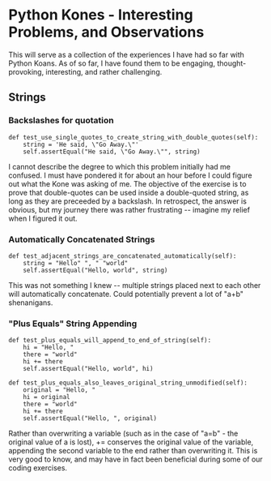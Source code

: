 # Python Kones - Interesting Problems, and Observations
This will serve as a collection of the experiences I have had so far with Python Koans. As of so far, I have found them to be engaging, thought-provoking, interesting, and rather challenging.

## Strings
### Backslashes for quotation
    def test_use_single_quotes_to_create_string_with_double_quotes(self):
        string = 'He said, \"Go Away.\"'
        self.assertEqual("He said, \"Go Away.\"", string)
I cannot describe the degree to which this problem initially had me confused. I must have pondered it for about an hour before I could figure out what the Kone was asking of me. The objective of the exercise is to prove that double-quotes can be used inside a double-quoted string, as long as they are preceeded by a backslash. In retrospect, the answer is obvious, but my journey there was rather frustrating -- imagine my relief when I figured it out.

### Automatically Concatenated Strings
    def test_adjacent_strings_are_concatenated_automatically(self):
        string = "Hello" ", " "world"
        self.assertEqual("Hello, world", string)
This was not something I knew -- multiple strings placed next to each other will automatically concatenate. Could potentially prevent a lot of "a+b" shenanigans.

### "Plus Equals" String Appending
    def test_plus_equals_will_append_to_end_of_string(self):
        hi = "Hello, "
        there = "world"
        hi += there
        self.assertEqual("Hello, world", hi)

    def test_plus_equals_also_leaves_original_string_unmodified(self):
        original = "Hello, "
        hi = original
        there = "world"
        hi += there
        self.assertEqual("Hello, ", original)
Rather than overwriting a variable (such as in the case of "a=b" - the original value of a is lost), += conserves the original value of the variable, appending the second variable to the end rather than overwriting it. This is very good to know, and may have in fact been beneficial during some of our coding exercises.
